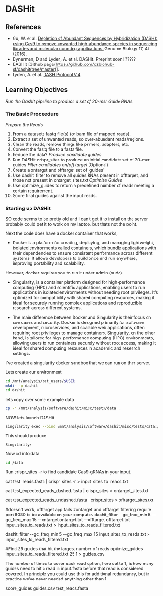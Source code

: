 # DASHit

## References 

- Gu, W. et al. [Depletion of Abundant Sequences by Hybridization (DASH): using Cas9 to remove unwanted high-abundance species in sequencing libraries and molecular counting applications.](https://genomebiology.biomedcentral.com/articles/10.1186/s13059-016-0904-5) Genome Biology 17, 41 (2016).
- Dynerman, D and Lyden, A. et al. DASHit. Preprint soon! ?????
- DASHit [Github page(https://github.com/czbiohub-sf/dashit/tree/master)].
- Lyden, A. et al. [DASH Protocol V.4](https://www.protocols.io/view/dash-protocol-yxmvm7z99v3p/v4).

## Learning Objectives

*Run the DashIt pipeline to produce a set of 20-mer Guide RNAs*

### The Basic Proceedure

*Prepare the Reads*
1. From a datasets fastq file(s) (or bam file of mapped reads).
2. Extract a set of unwanted reads, so over-abundant reads/regions.
3. Clean the reads, remove things like primers, adapters, etc.
4. Convert the fastq file to a fasta file.
5. Reduce the data?
*Produce candidate guides*
6. Run DASHit crispr_sites to produce an initial candidate set of 20-mer guides
*Filter candidates on/off target* (Optional)
7. Create a ontarget and offtarget set of 'guides'
8. Use dashit_filter to remove all guides RNAs present in offtarget, and those not present in ontarget_sites.txt
*Optimize Guides*
9. Use optimize_guides to return a predefined number of reads meeting a certain requirement.
10. Score final guides against the input reads.
    
### Starting up DASHit

SO code seems to be pretty old and I can't get it to install on the server, probably could get it to work on my laptop, but thats not the point.

Next the code does have a docker container that works, 

* Docker is a platform for creating, deploying, and managing lightweight, isolated environments called containers, which bundle applications with their dependencies to ensure consistent performance across different systems. It allows developers to build once and run anywhere, improving portability and scalability.

However, docker requires you to run it under admin (sudo)

* Singularity, is a container platform designed for high-performance computing (HPC) and scientific applications, enabling users to run applications in isolated environments without needing root privileges. It’s optimized for compatibility with shared computing resources, making it ideal for securely running complex applications and reproducible research across different systems.

* The main difference between Docker and Singularity is their focus on use cases and security: Docker is designed primarily for software development, microservices, and scalable web applications, often requiring root privileges to manage containers. Singularity, on the other hand, is tailored for high-performance computing (HPC) environments, allowing users to run containers securely without root access, making it ideal for shared computing resources in academic and research settings.

I've created a singularity docker sandbox that we can run on ther server.

Lets create our environment
```bash
cd /mnt/analysis/cat_users/$USER
mkdir -p dashit
cd dashit
```

lets copy over some example data

```bash
cp -r /mnt/analysis/software/dashit/misc/tests/data .
```

NOW lets launch DASHit

```bash
singularity exec --bind /mnt/analysis/software/dashit/misc/tests/data:/data /mnt/analysis/software/dashit/dashit_sandbox bash
```

This should produce 
```
Singularity>
```

Now cd into data
```bash
cd /data
```

Run crispr_sites -r to find candidate Cas9-gRNAs in your input.

cat test_reads.fasta | crispr_sites -r > input_sites_to_reads.txt

cat test_expected_reads_dashed.fasta | crispr_sites > ontarget_sites.txt

cat test_expected_reads_undashed.fasta | crispr_sites > offtarget_sites.txt

#doesn't work, offtarget app fails
#ontarget and offtarget filtering require port 8080 to be available on your computer.
dashit_filter --gc_freq_min 5 --gc_freq_max 15 --ontarget ontarget.txt --offtarget offtarget.txt input_sites_to_reads.txt > input_sites_to_reads_filtered.txt

dashit_filter --gc_freq_min 5 --gc_freq_max 15 input_sites_to_reads.txt > input_sites_to_reads_filtered.txt

#Find 25 guides that hit the largest number of reads
optimize_guides input_sites_to_reads_filtered.txt 25 1 > guides.csv

The number of times to cover each read option, here set to 1, is how many guides need to hit a read in input.fasta before that read is considered covered. In principle you could use this for additional redundancy, but in practice we’ve never needed anything other than 1

score_guides guides.csv test_reads.fasta
